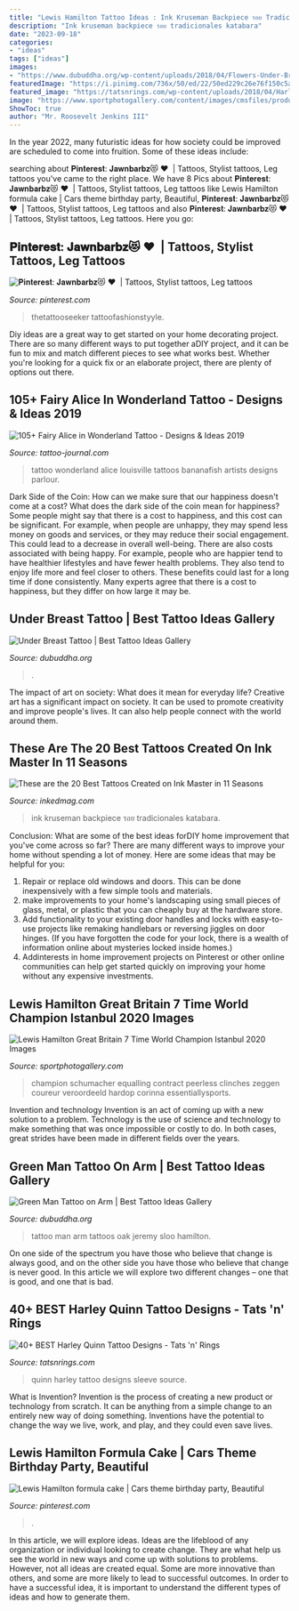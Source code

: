 ```yaml
---
title: "Lewis Hamilton Tattoo Ideas : Ink Kruseman Backpiece รอย Tradicionales Katabara"
description: "Ink kruseman backpiece รอย tradicionales katabara"
date: "2023-09-18"
categories:
- "ideas"
tags: ["ideas"]
images:
- "https://www.dubuddha.org/wp-content/uploads/2018/04/Flowers-Under-Breast-Tattoo-by-@les_petits_points_de_fanny-728x728.jpg"
featuredImage: "https://i.pinimg.com/736x/50/ed/22/50ed229c26e76f150c5ac8b0861e7ad4.jpg"
featured_image: "https://tatsnrings.com/wp-content/uploads/2018/04/Harley-Quinn-Anarchy-Sleeve-Tattoo.jpg"
image: "https://www.sportphotogallery.com/content/images/cmsfiles/product/36073/36825-main.jpg"
ShowToc: true
author: "Mr. Roosevelt Jenkins III"
---
```



In the year 2022, many futuristic ideas for how society could be improved are scheduled to come into fruition. Some of these ideas include: 

	

		
searching about 𝐏𝐢𝐧𝐭𝐞𝐫𝐞𝐬𝐭: 𝐉𝐚𝐰𝐧𝐛𝐚𝐫𝐛𝐳😻 ♥ ️ | Tattoos, Stylist tattoos, Leg tattoos you've came to the right place. We have 8 Pics about 𝐏𝐢𝐧𝐭𝐞𝐫𝐞𝐬𝐭: 𝐉𝐚𝐰𝐧𝐛𝐚𝐫𝐛𝐳😻 ♥ ️ | Tattoos, Stylist tattoos, Leg tattoos like Lewis Hamilton formula cake | Cars theme birthday party, Beautiful, 𝐏𝐢𝐧𝐭𝐞𝐫𝐞𝐬𝐭: 𝐉𝐚𝐰𝐧𝐛𝐚𝐫𝐛𝐳😻 ♥ ️ | Tattoos, Stylist tattoos, Leg tattoos and also 𝐏𝐢𝐧𝐭𝐞𝐫𝐞𝐬𝐭: 𝐉𝐚𝐰𝐧𝐛𝐚𝐫𝐛𝐳😻 ♥ ️ | Tattoos, Stylist tattoos, Leg tattoos. Here you go:
		
    
## 𝐏𝐢𝐧𝐭𝐞𝐫𝐞𝐬𝐭: 𝐉𝐚𝐰𝐧𝐛𝐚𝐫𝐛𝐳😻 ♥ ️ | Tattoos, Stylist Tattoos, Leg Tattoos

<img loading=lazy src="https://i.pinimg.com/736x/c3/9f/aa/c39faa2a317d3d4d330f2b2ac3cb0968.jpg" onerror="this.onerror=null;this.src='https://tse4.mm.bing.net/th?id=OIP.EZIKljCTNVrNHoX_Nx3O0gHaNK&amp;pid=15.1';" alt="𝐏𝐢𝐧𝐭𝐞𝐫𝐞𝐬𝐭: 𝐉𝐚𝐰𝐧𝐛𝐚𝐫𝐛𝐳😻 ♥ ️ | Tattoos, Stylist tattoos, Leg tattoos">

_Source: pinterest.com_

>thetattooseeker tattoofashionstyyle. 

	

Diy ideas are a great way to get started on your home decorating project. There are so many different ways to put together aDIY project, and it can be fun to mix and match different pieces to see what works best. Whether you're looking for a quick fix or an elaborate project, there are plenty of options out there.

    
## 105+ Fairy Alice In Wonderland Tattoo - Designs &amp; Ideas 2019

<img loading=lazy src="https://tattoo-journal.com/wp-content/uploads/2016/12/Alice-in-Wonderland-Tattoo-87.jpg" onerror="this.onerror=null;this.src='https://tse2.mm.bing.net/th?id=OIP.ytU-vNMDcsMQpu0gnPGYCQHaJQ&amp;pid=15.1';" alt="105+ Fairy Alice in Wonderland Tattoo - Designs &amp; Ideas 2019">

_Source: tattoo-journal.com_

>tattoo wonderland alice louisville tattoos bananafish artists designs parlour. 

	

Dark Side of the Coin: How can we make sure that our happiness doesn't come at a cost?
What does the dark side of the coin mean for happiness?
Some people might say that there is a cost to happiness, and this cost can be significant. For example, when people are unhappy, they may spend less money on goods and services, or they may reduce their social engagement. This could lead to a decrease in overall well-being.
There are also costs associated with being happy. For example, people who are happier tend to have healthier lifestyles and have fewer health problems. They also tend to enjoy life more and feel closer to others. These benefits could last for a long time if done consistently.
Many experts agree that there is a cost to happiness, but they differ on how large it may be.

    
## Under Breast Tattoo | Best Tattoo Ideas Gallery

<img loading=lazy src="https://www.dubuddha.org/wp-content/uploads/2018/04/Flowers-Under-Breast-Tattoo-by-@les_petits_points_de_fanny-728x728.jpg" onerror="this.onerror=null;this.src='https://tse2.mm.bing.net/th?id=OIP.UKFDfKElojsLgJnUXcrO9AHaHa&amp;pid=15.1';" alt="Under Breast Tattoo | Best Tattoo Ideas Gallery">

_Source: dubuddha.org_

>. 

	

The impact of art on society: What does it mean for everyday life?
Creative art has a significant impact on society. It can be used to promote creativity and improve people's lives. It can also help people connect with the world around them.

    
## These Are The 20 Best Tattoos Created On Ink Master In 11 Seasons

<img loading=lazy src="https://www.inkedmag.com/.image/c_limit%2Ccs_srgb%2Cfl_progressive%2Cq_auto:good%2Cw_700/MTYxMzQ3NzkxNjczNjk4MjY4/kruseman.jpg" onerror="this.onerror=null;this.src='https://tse3.mm.bing.net/th?id=OIP.Qd5IJEiULqfq1jZ4ps-YsgHaKm&amp;pid=15.1';" alt="These are the 20 Best Tattoos Created on Ink Master in 11 Seasons">

_Source: inkedmag.com_

>ink kruseman backpiece รอย tradicionales katabara. 

	

Conclusion: What are some of the best ideas forDIY home improvement that you've come across so far?
There are many different ways to improve your home without spending a lot of money. Here are some ideas that may be helpful for you: 
1. Repair or replace old windows and doors. This can be done inexpensively with a few simple tools and materials. 
2. make improvements to your home's landscaping using small pieces of glass, metal, or plastic that you can cheaply buy at the hardware store. 
3. Add functionality to your existing door handles and locks with easy-to-use projects like remaking handlebars or reversing jiggles on door hinges. (If you have forgotten the code for your lock, there is a wealth of information online about mysteries locked inside homes.) 
4. Addinterests in home improvement projects on Pinterest or other online communities can help get started quickly on improving your home without any expensive investments.

    
## Lewis Hamilton Great Britain 7 Time World Champion Istanbul 2020 Images

<img loading=lazy src="https://www.sportphotogallery.com/content/images/cmsfiles/product/36073/36825-main.jpg" onerror="this.onerror=null;this.src='https://tse4.mm.bing.net/th?id=OIP.SUK-z-WaTjC7kLqJbkkwcwHaE5&amp;pid=15.1';" alt="Lewis Hamilton Great Britain 7 Time World Champion Istanbul 2020 Images">

_Source: sportphotogallery.com_

>champion schumacher equalling contract peerless clinches zeggen coureur veroordeeld hardop corinna essentiallysports. 

	

Invention and technology
Invention is an act of coming up with a new solution to a problem. Technology is the use of science and technology to make something that was once impossible or costly to do. In both cases, great strides have been made in different fields over the years.

    
## Green Man Tattoo On Arm | Best Tattoo Ideas Gallery

<img loading=lazy src="http://www.dubuddha.org/wp-content/uploads/2016/11/Green-Man-Tattoo-on-Arm-by-Jeremy-Sloo-Hamilton-728x909.jpg" onerror="this.onerror=null;this.src='https://tse4.mm.bing.net/th?id=OIP.t9HJCAipQ5wFo0YHwSKEJgHaJP&amp;pid=15.1';" alt="Green Man Tattoo on Arm | Best Tattoo Ideas Gallery">

_Source: dubuddha.org_

>tattoo man arm tattoos oak jeremy sloo hamilton. 

	

On one side of the spectrum you have those who believe that change is always good, and on the other side you have those who believe that change is never good. In this article we will explore two different changes – one that is good, and one that is bad.

    
## 40+ BEST Harley Quinn Tattoo Designs - Tats &#039;n&#039; Rings

<img loading=lazy src="https://tatsnrings.com/wp-content/uploads/2018/04/Harley-Quinn-Anarchy-Sleeve-Tattoo.jpg" onerror="this.onerror=null;this.src='https://tse3.mm.bing.net/th?id=OIP.sadsXoo2zQcW45h-SEU6VAHaHU&amp;pid=15.1';" alt="40+ BEST Harley Quinn Tattoo Designs - Tats &#039;n&#039; Rings">

_Source: tatsnrings.com_

>quinn harley tattoo designs sleeve source. 

	

What is Invention?
Invention is the process of creating a new product or technology from scratch. It can be anything from a simple change to an entirely new way of doing something. Inventions have the potential to change the way we live, work, and play, and they could even save lives.

    
## Lewis Hamilton Formula Cake | Cars Theme Birthday Party, Beautiful

<img loading=lazy src="https://i.pinimg.com/736x/50/ed/22/50ed229c26e76f150c5ac8b0861e7ad4.jpg" onerror="this.onerror=null;this.src='https://tse4.mm.bing.net/th?id=OIP.TUaXF4ofzIhSk74WB5wDKwHaJ3&amp;pid=15.1';" alt="Lewis Hamilton formula cake | Cars theme birthday party, Beautiful">

_Source: pinterest.com_

>. 

	

In this article, we will explore ideas. Ideas are the lifeblood of any organization or individual looking to create change. They are what help us see the world in new ways and come up with solutions to problems. However, not all ideas are created equal. Some are more innovative than others, and some are more likely to lead to successful outcomes. In order to have a successful idea, it is important to understand the different types of ideas and how to generate them.


